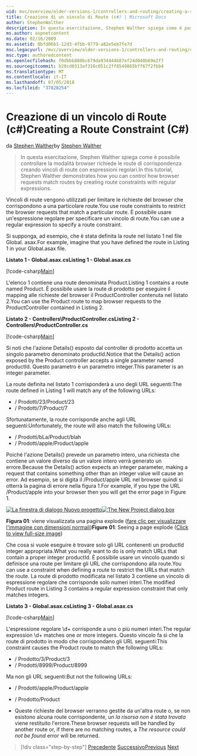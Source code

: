 ```yaml
---
uid: mvc/overview/older-versions-1/controllers-and-routing/creating-a-route-constraint-cs
title: Creazione di un vincolo di Route (c#) | Microsoft Docs
author: StephenWalther
description: In questa esercitazione, Stephen Walther spiega come è possibile controllare la modalità browser richiede le route di corrispondenza creando vincoli di route con espressioni regolari.
ms.author: aspnetcontent
ms.date: 02/16/2009
ms.assetid: 0bfd06b1-12d3-4fbb-9779-a82e5eb7fe7d
msc.legacyurl: /mvc/overview/older-versions-1/controllers-and-routing/creating-a-route-constraint-cs
msc.type: authoredcontent
ms.openlocfilehash: f0dbbb880bc679da934444b87ef24d040b69e2f7
ms.sourcegitcommit: b28cd0313af316c051c2ff8549865bff67f2fbb4
ms.translationtype: MT
ms.contentlocale: it-IT
ms.lasthandoff: 07/05/2018
ms.locfileid: "37828254"
---
```

<a name="creating-a-route-constraint-c"></a><span data-ttu-id="2e9b1-103">Creazione di un vincolo di Route (c#)</span><span class="sxs-lookup"><span data-stu-id="2e9b1-103">Creating a Route Constraint (C#)</span></span>
====================
<span data-ttu-id="2e9b1-104">da [Stephen Walther](https://github.com/StephenWalther)</span><span class="sxs-lookup"><span data-stu-id="2e9b1-104">by [Stephen Walther](https://github.com/StephenWalther)</span></span>

> <span data-ttu-id="2e9b1-105">In questa esercitazione, Stephen Walther spiega come è possibile controllare la modalità browser richiede le route di corrispondenza creando vincoli di route con espressioni regolari.</span><span class="sxs-lookup"><span data-stu-id="2e9b1-105">In this tutorial, Stephen Walther demonstrates how you can control how browser requests match routes by creating route constraints with regular expressions.</span></span>


<span data-ttu-id="2e9b1-106">Vincoli di route vengono utilizzati per limitare le richieste del browser che corrispondono a una particolare route.</span><span class="sxs-lookup"><span data-stu-id="2e9b1-106">You use route constraints to restrict the browser requests that match a particular route.</span></span> <span data-ttu-id="2e9b1-107">È possibile usare un'espressione regolare per specificare un vincolo di route.</span><span class="sxs-lookup"><span data-stu-id="2e9b1-107">You can use a regular expression to specify a route constraint.</span></span>

<span data-ttu-id="2e9b1-108">Si supponga, ad esempio, che è stata definita la route nel listato 1 nel file Global. asax.</span><span class="sxs-lookup"><span data-stu-id="2e9b1-108">For example, imagine that you have defined the route in Listing 1 in your Global.asax file.</span></span>

<span data-ttu-id="2e9b1-109">**Listato 1 - Global.asax.cs**</span><span class="sxs-lookup"><span data-stu-id="2e9b1-109">**Listing 1 - Global.asax.cs**</span></span>

[!code-csharp[Main](creating-a-route-constraint-cs/samples/sample1.cs)]

<span data-ttu-id="2e9b1-110">L'elenco 1 contiene una route denominata Product.</span><span class="sxs-lookup"><span data-stu-id="2e9b1-110">Listing 1 contains a route named Product.</span></span> <span data-ttu-id="2e9b1-111">È possibile usare la route di prodotto per eseguire il mapping alle richieste del browser il ProductController contenuta nel listato 2.</span><span class="sxs-lookup"><span data-stu-id="2e9b1-111">You can use the Product route to map browser requests to the ProductController contained in Listing 2.</span></span>

<span data-ttu-id="2e9b1-112">**Listato 2 - Controllers\ProductController.cs**</span><span class="sxs-lookup"><span data-stu-id="2e9b1-112">**Listing 2 - Controllers\ProductController.cs**</span></span>

[!code-csharp[Main](creating-a-route-constraint-cs/samples/sample2.cs)]

<span data-ttu-id="2e9b1-113">Si noti che l'azione Details() esposto dal controller di prodotto accetta un singolo parametro denominato productId.</span><span class="sxs-lookup"><span data-stu-id="2e9b1-113">Notice that the Details() action exposed by the Product controller accepts a single parameter named productId.</span></span> <span data-ttu-id="2e9b1-114">Questo parametro è un parametro integer.</span><span class="sxs-lookup"><span data-stu-id="2e9b1-114">This parameter is an integer parameter.</span></span>

<span data-ttu-id="2e9b1-115">La route definita nel listato 1 corrisponderà a uno degli URL seguenti:</span><span class="sxs-lookup"><span data-stu-id="2e9b1-115">The route defined in Listing 1 will match any of the following URLs:</span></span>

- <span data-ttu-id="2e9b1-116">/ Prodotti/23</span><span class="sxs-lookup"><span data-stu-id="2e9b1-116">/Product/23</span></span>
- <span data-ttu-id="2e9b1-117">/ Prodotti/7</span><span class="sxs-lookup"><span data-stu-id="2e9b1-117">/Product/7</span></span>

<span data-ttu-id="2e9b1-118">Sfortunatamente, la route corrisponde anche agli URL seguenti:</span><span class="sxs-lookup"><span data-stu-id="2e9b1-118">Unfortunately, the route will also match the following URLs:</span></span>

- <span data-ttu-id="2e9b1-119">/ Prodotti/bLa</span><span class="sxs-lookup"><span data-stu-id="2e9b1-119">/Product/blah</span></span>
- <span data-ttu-id="2e9b1-120">/ Prodotti/apple</span><span class="sxs-lookup"><span data-stu-id="2e9b1-120">/Product/apple</span></span>

<span data-ttu-id="2e9b1-121">Poiché l'azione Details() prevede un parametro intero, una richiesta che contiene un valore diverso da un valore intero verrà generato un errore.</span><span class="sxs-lookup"><span data-stu-id="2e9b1-121">Because the Details() action expects an integer parameter, making a request that contains something other than an integer value will cause an error.</span></span> <span data-ttu-id="2e9b1-122">Ad esempio, se si digita il /Product/apple URL nel browser quindi si otterrà la pagina di errore nella figura 1.</span><span class="sxs-lookup"><span data-stu-id="2e9b1-122">For example, if you type the URL /Product/apple into your browser then you will get the error page in Figure 1.</span></span>


<span data-ttu-id="2e9b1-123">[![La finestra di dialogo Nuovo progetto](creating-a-route-constraint-cs/_static/image1.jpg)](creating-a-route-constraint-cs/_static/image1.png)</span><span class="sxs-lookup"><span data-stu-id="2e9b1-123">[![The New Project dialog box](creating-a-route-constraint-cs/_static/image1.jpg)](creating-a-route-constraint-cs/_static/image1.png)</span></span>

<span data-ttu-id="2e9b1-124">**Figura 01**: viene visualizzata una pagina explode ([fare clic per visualizzare l'immagine con dimensioni normali](creating-a-route-constraint-cs/_static/image2.png))</span><span class="sxs-lookup"><span data-stu-id="2e9b1-124">**Figure 01**: Seeing a page explode ([Click to view full-size image](creating-a-route-constraint-cs/_static/image2.png))</span></span>


<span data-ttu-id="2e9b1-125">Che cosa si vuole eseguire è trovare solo gli URL contenenti un productId integer appropriata.</span><span class="sxs-lookup"><span data-stu-id="2e9b1-125">What you really want to do is only match URLs that contain a proper integer productId.</span></span> <span data-ttu-id="2e9b1-126">È possibile usare un vincolo quando si definisce una route per limitare gli URL che corrispondono alla route.</span><span class="sxs-lookup"><span data-stu-id="2e9b1-126">You can use a constraint when defining a route to restrict the URLs that match the route.</span></span> <span data-ttu-id="2e9b1-127">La route di prodotto modificata nel listato 3 contiene un vincolo di espressione regolare che corrisponde solo numeri interi.</span><span class="sxs-lookup"><span data-stu-id="2e9b1-127">The modified Product route in Listing 3 contains a regular expression constraint that only matches integers.</span></span>

<span data-ttu-id="2e9b1-128">**Listato 3 - Global.asax.cs**</span><span class="sxs-lookup"><span data-stu-id="2e9b1-128">**Listing 3 - Global.asax.cs**</span></span>

[!code-csharp[Main](creating-a-route-constraint-cs/samples/sample3.cs)]

<span data-ttu-id="2e9b1-129">L'espressione regolare \d+ corrisponde a uno o più numeri interi.</span><span class="sxs-lookup"><span data-stu-id="2e9b1-129">The regular expression \d+ matches one or more integers.</span></span> <span data-ttu-id="2e9b1-130">Questo vincolo fa sì che la route di prodotto in modo che corrispondano gli URL seguenti:</span><span class="sxs-lookup"><span data-stu-id="2e9b1-130">This constraint causes the Product route to match the following URLs:</span></span>

- <span data-ttu-id="2e9b1-131">/ Prodotto/3</span><span class="sxs-lookup"><span data-stu-id="2e9b1-131">/Product/3</span></span>
- <span data-ttu-id="2e9b1-132">/ Prodotti/8999</span><span class="sxs-lookup"><span data-stu-id="2e9b1-132">/Product/8999</span></span>

<span data-ttu-id="2e9b1-133">Ma non gli URL seguenti:</span><span class="sxs-lookup"><span data-stu-id="2e9b1-133">But not the following URLs:</span></span>

- <span data-ttu-id="2e9b1-134">/ Prodotti/apple</span><span class="sxs-lookup"><span data-stu-id="2e9b1-134">/Product/apple</span></span>
- <span data-ttu-id="2e9b1-135">/ Prodotto</span><span class="sxs-lookup"><span data-stu-id="2e9b1-135">/Product</span></span>

- <span data-ttu-id="2e9b1-136">Queste richieste del browser verranno gestite da un'altra route o, se non esistono alcuna route corrispondente, un *la risorsa non è stata trovata* viene restituito l'errore.</span><span class="sxs-lookup"><span data-stu-id="2e9b1-136">These browser requests will be handled by another route or, if there are no matching routes, a *The resource could not be found* error will be returned.</span></span>

> [!div class="step-by-step"]
> <span data-ttu-id="2e9b1-137">[Precedente](creating-custom-routes-cs.md)
> [Successivo](creating-a-custom-route-constraint-cs.md)</span><span class="sxs-lookup"><span data-stu-id="2e9b1-137">[Previous](creating-custom-routes-cs.md)
[Next](creating-a-custom-route-constraint-cs.md)</span></span>
